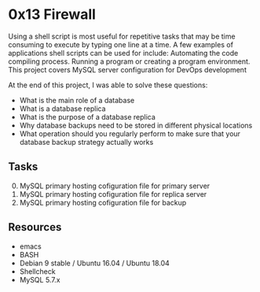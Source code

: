 # 0x13 Firewall

Using a shell script is most useful for repetitive tasks that may be time consuming to execute by typing one line at a time. A few examples of applications shell scripts can be used for include: Automating the code compiling process. Running a program or creating a program environment. This project covers MySQL server configuration for DevOps development

At the end of this project, I was able to solve these questions:

* What is the main role of a database
* What is a database replica
* What is the purpose of a database replica
* Why database backups need to be stored in different physical locations
* What operation should you regularly perform to make sure that your database backup strategy actually works

## Tasks 

0. MySQL primary hosting cofiguration file for primary server
1. MySQL primary hosting cofiguration file for replica server
2. MySQL primary hosting cofiguration file for backup

## Resources 

- emacs
- BASH
- Debian 9 stable / Ubuntu 16.04 / Ubuntu 18.04
- Shellcheck
- MySQL 5.7.x
